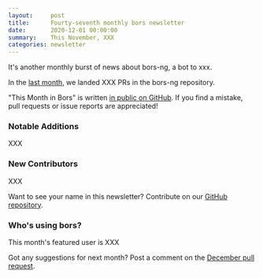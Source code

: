 ```yaml
---
layout:     post
title:      Fourty-seventh monthly bors newsletter
date:       2020-12-01 00:00:00
summary:    This November, XXX
categories: newsletter
---
```


It's another monthly burst of news about bors-ng, a bot to xxx.

In the [last month](https://github.com/bors-ng/bors-ng/pulls?utf8=%E2%9C%93&q=is%3Apr%20is%3Amerged%20closed%3A2020-11-01..2010-11-30),
we landed XXX PRs in the bors-ng repository.

"This Month in Bors" is written [in public on GitHub][GitHub for TMiB].
If you find a mistake, pull requests or issue reports are appreciated!

[GitHub for TMiB]: https://github.com/bors-ng/bors-ng.github.io


### Notable Additions

XXX


### New Contributors

XXX

Want to see your name in this newsletter? Contribute on our [GitHub repository](https://github.com/bors-ng/bors-ng).


### Who's using bors?

This month's featured user is XXX

Got any suggestions for next month?
Post a comment on the [December pull request](https://github.com/bors-ng/bors-ng.github.io/pull/123).
